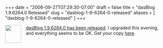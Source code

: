 +++
date = "2006-09-27T07:29:30-07:00"
draft = false
title = "dasBlog 1.9.6264.0 Released"
slug = "dasblog-1-9-6264-0-released"
aliases = [
	"dasblog-1-9-6264-0-released"
]
+++
<p></p><img style="margin: 0px 15px 0px 0px" height="56" src="http://markpit.com/blog/binary/WindowsLiveWriter/dasBlog1.9.6264.0Released_6DF/dasBlog%20Reflection%2050x56%20Gray.gif" width="50" align="left"><a href="http://www.hanselman.com/blog/DasBlog19Released.aspx">dasBlog 1.9.6264.0 has been released</a>. I upgraded&nbsp;this evening, and everything seems to be OK. Get your copy <a href="http://sourceforge.net/project/showfiles.php?group_id=127624">here</a>.&nbsp; 